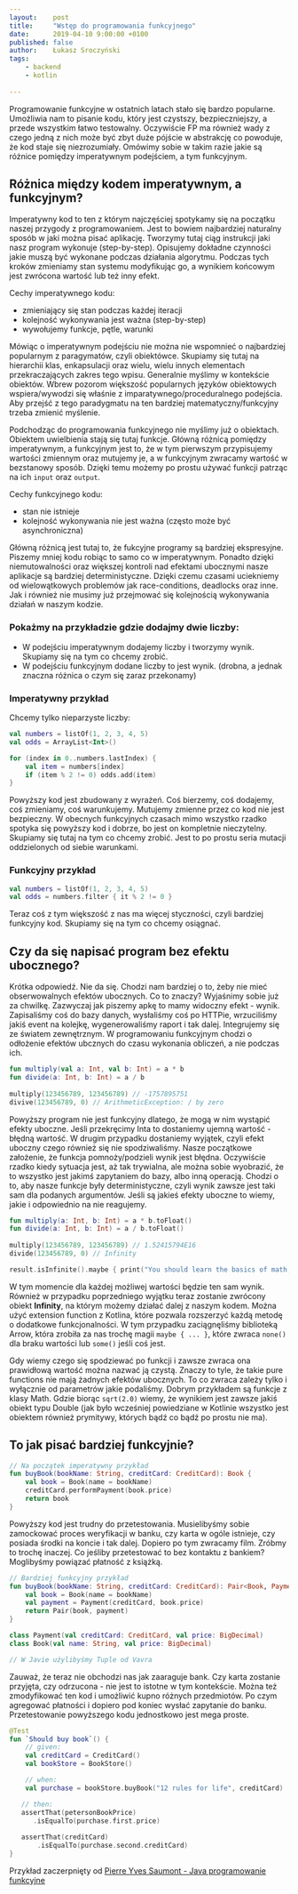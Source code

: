 ```yaml
---
layout:    post
title:     "Wstęp do programowania funkcyjnego"
date:      2019-04-10 9:00:00 +0100
published: false
author:    Łukasz Sroczyński
tags:
    - backend
    - kotlin
    
---
```


Programowanie funkcyjne w ostatnich latach stało się bardzo popularne. Umożliwia nam to pisanie kodu, który jest czystszy, bezpieczniejszy, a przede wszystkim łatwo testowalny. Oczywiście FP ma również wady z czego jedną z nich może być zbyt duże pójście w abstrakcję co powoduje, że kod staje się niezrozumiały. Omówimy sobie w takim razie jakie są różnice pomiędzy imperatywnym podejściem, a tym funkcyjnym. 

## Różnica między kodem imperatywnym, a funkcyjnym?
Imperatywny kod to ten z którym najczęściej spotykamy się na początku naszej przygody z programowaniem. Jest to bowiem najbardziej naturalny sposób w jaki można pisać aplikację. Tworzymy tutaj ciąg instrukcji jaki nasz program wykonuje (step-by-step). Opisujemy dokładne czynności jakie muszą być wykonane podczas działania algorytmu. Podczas tych kroków zmieniamy stan systemu modyfikując go, a wynikiem końcowym jest zwrócona wartość lub też inny efekt.

Cechy imperatywnego kodu: 

* zmieniający się stan podczas każdej iteracji
* kolejność wykonywania jest ważna (step-by-step)
* wywołujemy funkcje, pętle, warunki

Mówiąc o imperatywnym podejściu nie można nie wspomnieć o najbardziej popularnym z paragymatów, czyli obiektówce. Skupiamy się tutaj na hierarchii klas, enkapsulacji oraz wielu, wielu innych elementach przekraczających zakres tego wpisu. Generalnie myślimy w kontekście obiektów. Wbrew pozorom większość popularnych języków obiektowych wspiera/wywodzi się właśnie z imparatywnego/proceduralnego podejścia. Aby przejść z tego paradygmatu na ten bardziej matematyczny/funkcyjny trzeba zmienić myślenie. 

Podchodząc do programowania funkcyjnego nie myślimy już o obiektach. Obiektem uwielbienia stają się tutaj funkcje. Główną różnicą pomiędzy imperatywnym, a funkcyjnym jest to, że w tym pierwszym przypisujemy wartości zmiennym oraz mutujemy je, a w funkcyjnym zwracamy wartość w bezstanowy sposób. Dzięki temu możemy po prostu używać funkcji patrząc na ich `input` oraz `output`.  

Cechy funkcyjnego kodu: 

* stan nie istnieje
* kolejność wykonywania nie jest ważna (często może być asynchroniczna)

Główną różnicą jest tutaj to, że fukcyjne programy są bardziej ekspresyjne. Piszemy mniej kodu robiąc to samo co w imperatywnym. Ponadto dzięki niemutowalności oraz większej kontroli nad efektami ubocznymi nasze aplikacje są bardziej deterministyczne. Dzięki czemu czasami uciekniemy od wielowątkowych problemów jak race-conditions, deadlocks oraz inne. Jak i również nie musimy już przejmować się kolejnością wykonywania działań w naszym kodzie.  
 
### Pokażmy na przykładzie gdzie dodajmy dwie liczby: 
* W podejściu imperatywnym dodajemy liczby i tworzymy wynik. Skupiamy się na tym co chcemy zrobić.
* W podejściu funkcyjnym dodane liczby to jest wynik. (drobna, a jednak znaczna różnica o czym się zaraz przekonamy)

### Imperatywny przykład
Chcemy tylko nieparzyste liczby: 

```kotlin
val numbers = listOf(1, 2, 3, 4, 5)
val odds = ArrayList<Int>()

for (index in 0..numbers.lastIndex) {
    val item = numbers[index]
    if (item % 2 != 0) odds.add(item)
}
```
Powyższy kod jest zbudowany z wyrażeń. Coś bierzemy, coś dodajemy, coś zmieniamy, coś warunkujemy. Mutujemy zmienne przez co kod nie jest bezpieczny. W obecnych funkcyjnych czasach mimo wszystko rzadko spotyka się powyższy kod i dobrze, bo jest on kompletnie nieczytelny. Skupiamy się tutaj na tym co chcemy zrobić. Jest to po prostu seria mutacji oddzielonych od siebie warunkami.

### Funkcyjny przykład
```kotlin
val numbers = listOf(1, 2, 3, 4, 5)
val odds = numbers.filter { it % 2 != 0 }
```
Teraz coś z tym większość z nas ma więcej styczności, czyli bardziej funkcyjny kod. Skupiamy się na tym co chcemy osiągnać.

## Czy da się napisać program bez efektu ubocznego? 
Krótka odpowiedź. Nie da się. Chodzi nam bardziej o to, żeby nie mieć obserwowalnych efektów ubocznych. Co to znaczy? Wyjaśnimy sobie już za chwilkę. Zazwyczaj jak piszemy apkę to mamy widoczny efekt - wynik. Zapisaliśmy coś do bazy danych, wysłaliśmy coś po HTTPie, wrzuciliśmy jakiś event na kolejkę, wygenerowaliśmy raport i tak dalej. Integrujemy się ze światem zewnętrznym. W programowaniu funkcyjnym chodzi o odłożenie efektów ubcznych do czasu  wykonania obliczeń, a nie podczas ich.

```kotlin
fun multiply(val a: Int, val b: Int) = a * b
fun divide(a: Int, b: Int) = a / b
 
multiply(123456789, 123456789) // -1757895751
divive(123456789, 0) // ArithmeticException: / by zero
```
Powyższy program nie jest funkcyjny dlatego, że mogą w nim wystąpić efekty uboczne. Jeśli przekręcimy Inta to dostaniemy ujemną wartość - błędną wartość. W drugim przypadku dostaniemy wyjątek, czyli efekt uboczny czego również się nie spodziwaliśmy. Nasze początkowe założenie, że funkcja pomnoży/podzieli wynik jest błędna. Oczywiście rzadko kiedy sytuacja jest, aż tak trywialna, ale można sobie wyobrazić, że to wszystko jest jakimś zapytaniem do bazy, albo inną operacją. Chodzi o to, aby nasze funkcje były deterministyczne, czyli wynik zawsze jest taki sam dla podanych argumentów. Jeśli są jakieś efekty uboczne to wiemy, jakie i odpowiednio na nie reagujemy. 

```kotlin
fun multiply(a: Int, b: Int) = a * b.toFloat()
fun divide(a: Int, b: Int) = a / b.toFloat()
 
multiply(123456789, 123456789) // 1.52415794E16
divide(123456789, 0) // Infinity

result.isInfinite().maybe { print("You should learn the basics of math, probably.") }
```

W tym momencie dla każdej możliwej wartości będzie ten sam wynik. Również w przypadku poprzedniego wyjątku teraz 
zostanie zwrócony obiekt **Infinity**, na którym możemy działać dalej z naszym kodem. Można użyć extension function z Kotlina, które pozwala rozszerzyć każdą metodę o dodatkowe funkcjonalności. W tym przypadku zaciągnęliśmy biblioteką Arrow, która zrobiła za nas trochę magii `maybe { ... }`, które zwraca `none()` dla braku wartości lub `some()` jeśli coś jest.

Gdy wiemy czego się spodziewać po funkcji i zawsze zwraca ona prawidłową wartość można nazwać ją czystą. Znaczy to tyle, że takie pure functions nie mają żadnych efektów ubocznych. To co zwraca zależy tylko i wyłącznie od parametrów jakie podaliśmy. Dobrym przykładem są funkcje z klasy Math. Gdzie biorąc `sqrt(2.0)` wiemy, że wynikiem jest zawsze jakiś obiekt typu Double (jak było wcześniej powiedziane w Kotlinie wszystko jest obiektem również prymitywy, których bądź co bądź po prostu nie ma).

## To jak pisać bardziej funkcyjnie?

```kotlin
// Na początek imperatywny przykład
fun buyBook(bookName: String, creditCard: CreditCard): Book {
    val book = Book(name = bookName)
    creditCard.performPayment(book.price)
    return book
}
```

Powyższy kod jest trudny do przetestowania. Musielibyśmy sobie zamockować proces weryfikacji w banku, czy karta w ogóle istnieje, czy posiada środki na koncie i tak dalej. Dopiero po tym zwracamy film. Zróbmy to trochę inaczej. Co jeśliby przetestować to bez kontaktu z bankiem? Moglibyśmy powiązać płatność z książką.

```kotlin
// Bardziej funkcyjny przykład
fun buyBook(bookName: String, creditCard: CreditCard): Pair<Book, Payment> {
    val book = Book(name = bookName)
    val payment = Payment(creditCard, book.price)
    return Pair(book, payment)
}

class Payment(val creditCard: CreditCard, val price: BigDecimal)
class Book(val name: String, val price: BigDecimal)

// W Javie użylibyśmy Tuple od Vavra
```

Zauważ, że teraz nie obchodzi nas jak zaaraguje bank. Czy karta zostanie przyjęta, czy odrzucona - nie jest to istotne w tym kontekście. Można też zmodyfikować ten kod i umożliwić kupno różnych przedmiotów. Po czym agregować płatności i dopiero pod koniec wysłać zapytanie do banku. Przetestowanie powyższego kodu jednostkowo jest mega proste.

```kotlin
@Test 
fun `Should buy book`() {
    // given:
    val creditCard = CreditCard()
    val bookStore = BookStore()

    // when:
    val purchase = bookStore.buyBook("12 rules for life", creditCard)

   // then:
   assertThat(petersonBookPrice) 
      .isEqualTo(purchase.first.price) 
 
   assertThat(creditCard)
       .isEqualTo(purchase.second.creditCard) 
}
```
Przykład zaczerpnięty od [Pierre Yves Saumont - Java programowanie funkcyjne](https://helion.pl/ksiazki/java-programowanie-funkcyjne-pierre-yves-saumont,javapf.htm)


